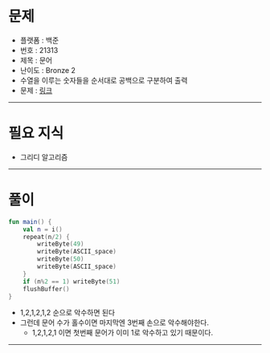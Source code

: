 # 문제
- 플랫폼 : 백준
- 번호 : 21313
- 제목 : 문어
- 난이도 : Bronze 2
- 수열을 이루는 숫자들을 순서대로 공백으로 구분하여 출력
- 문제 : <a href="https://www.acmicpc.net/problem/21313" target="_blank">링크</a>

---

# 필요 지식
- 그리디 알고리즘

---

# 풀이
```kotlin
fun main() {
    val n = i()
    repeat(n/2) {
        writeByte(49)
        writeByte(ASCII_space)
        writeByte(50)
        writeByte(ASCII_space)
    }
    if (n%2 == 1) writeByte(51)
    flushBuffer()
}
```
- 1,2,1,2,1,2 순으로 악수하면 된다
- 그런데 문어 수가 홀수이면 마지막엔 3번째 손으로 악수해야한다.
  - 1,2,1,2,1 이면 첫번째 문어가 이미 1로 악수하고 있기 때문이다.

---
